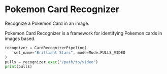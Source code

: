# Pokemon Card Recognizer

Recognize a Pokemon Card in an image.

Pokemon Card Recognizer is a framework for identifying Pokemon cards in images based.

```python
recognizer = CardRecognizerPipeline(
    set_name="Brilliant Stars", mode=Mode.PULLS_VIDEO
)
pulls = recognizer.exec("/path/to/video")
print(pulls)
```



    
